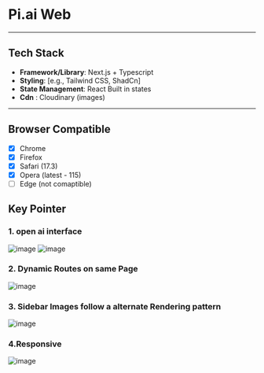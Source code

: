 # Pi.ai Web

---

## Tech Stack

- **Framework/Library**: Next.js + Typescript
- **Styling**: [e.g., Tailwind CSS, ShadCn]
- **State Management**: React Built in states
- **Cdn** : Cloudinary (images)

---

## Browser Compatible
- [x] Chrome
- [x] Firefox 
- [x] Safari (17.3)
- [x] Opera (latest - 115)
- [ ] Edge (not comaptible)

## Key Pointer
### 1. open ai interface
![image](https://github.com/user-attachments/assets/85f87089-9ff8-49c2-a860-a00e47f80fb1)
![image](https://github.com/user-attachments/assets/b0b4c9f4-a80c-4116-9a80-da150c123f35)


### 2. Dynamic Routes on same Page
![image](https://github.com/user-attachments/assets/8515925b-c4ee-49c4-805f-e03a85ec95cb)

### 3. Sidebar Images follow a alternate Rendering pattern
![image](https://github.com/user-attachments/assets/0e67842f-698e-43a7-8d95-3ab8b3b2dc58)
 
### 4.Responsive
![image](https://github.com/user-attachments/assets/a8dc8052-2076-4850-b553-772ba363e323)


